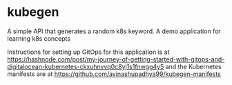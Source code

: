 # kubegen
A simple API that generates a random k8s keyword. A demo application for learning k8s concepts

Instructions for setting up GitOps for this application is at https://hashnode.com/post/my-journey-of-getting-started-with-gitops-and-digitalocean-kubernetes-ckxuhnvvq0c8yj1s1fnwgg4y5 and the Kubernetes manifests are at https://github.com/avinashupadhya99/kubegen-manifests
